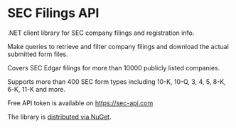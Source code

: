 # SEC Filings API

.NET client library for SEC company filings and registration info.

Make queries to retrieve and filter company filings and download the actual submitted form files.

Covers SEC Edgar filings for more than 10000 publicly listed companies.

Supports more than 400 SEC form types including 10-K, 10-Q, 3, 4, 5, 8-K, 6-K, 11-K and more.

Free API token is available on https://sec-api.com

The library is [distributed via NuGet](https://www.nuget.org/packages/SecApi/).
